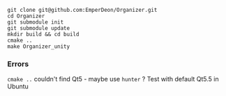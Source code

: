 ```
git clone git@github.com:EmperDeon/Organizer.git
cd Organizer
git submodule init
git submodule update
mkdir build && cd build
cmake ..
make Organizer_unity
```

### Errors
`cmake ..` couldn't find Qt5 - maybe use `hunter` ?
Test with default Qt5.5 in Ubuntu
